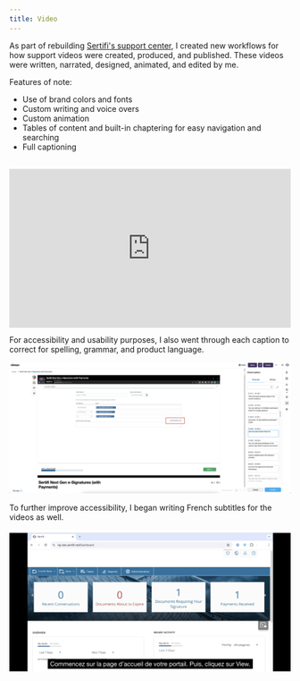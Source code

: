 ```yaml
---
title: Video
---
```


As part of rebuilding [Sertifi's support center](support_sites.md), I created new workflows for how support videos were created, produced, and published. These videos were written, narrated, designed, animated, and edited by me.

Features of note:

* Use of brand colors and fonts
* Custom writing and voice overs
* Custom animation
* Tables of content and built-in chaptering for easy navigation and searching
* Full captioning

<br>

<div style="padding:56.25% 0 0 0;position:relative;"><iframe src="https://player.vimeo.com/video/897250205?badge=0&amp;autopause=0&amp;player_id=0&amp;app_id=58479" frameborder="0" allow="autoplay; fullscreen; picture-in-picture" style="position:absolute;top:0;left:0;width:100%;height:100%;" title="Guide Video Demo (Short)"></iframe></div><script src="https://player.vimeo.com/api/player.js"></script>

For accessibility and usability purposes, I also went through each caption to correct for spelling, grammar, and product language.

![An example of video captioning](../assets/captioning.png)

To further improve accessibility, I began writing French subtitles for the videos as well.

![French subtitle example](../assets/french-captions.png)

